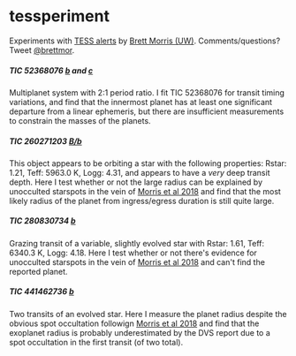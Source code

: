 # tessperiment

Experiments with [TESS alerts](https://archive.stsci.edu/prepds/tess-data-alerts/) by [Brett Morris (UW)](http://brettmorr.is). Comments/questions? Tweet [@brettmor](https://twitter.com/brettmor).

##### TIC 52368076 [b](https://archive.stsci.edu/hlsps/tess-data-alerts/hlsp_tess-data-alerts_tess_phot_00052368076-s01s02-01_tess_v1_dvs.pdf) and [c](https://archive.stsci.edu/hlsps/tess-data-alerts/hlsp_tess-data-alerts_tess_phot_00052368076-s01s02-02_tess_v1_dvs.pdf)

Multiplanet system with 2:1 period ratio. I fit TIC 52368076 for transit timing variations, and find that the innermost planet has at least one significant departure from a linear ephemeris, but there are insufficient measurements to constrain the masses of the planets. 

##### TIC 260271203 [B/b](https://archive.stsci.edu/hlsps/tess-data-alerts/hlsp_tess-data-alerts_tess_phot_00260271203-s01s02-01_tess_v1_dvs.pdf)

This object appears to be orbiting a star with the following properties: Rstar: 1.21, Teff: 5963.0 K, Logg: 4.31, and appears to have a *very* deep transit depth. Here I test whether or not the large radius can be explained by unocculted starspots in the vein of [Morris et al 2018](http://adsabs.harvard.edu/abs/2018AJ....156...91M) and find that the most likely radius of the planet from ingress/egress duration is still quite large. 

##### TIC 280830734 [b](https://archive.stsci.edu/hlsps/tess-data-alerts/hlsp_tess-data-alerts_tess_phot_00280830734-s01s02-01_tess_v1_dvs.pdf)

Grazing transit of a variable, slightly evolved star with Rstar: 1.61, Teff: 6340.3 K, Logg: 4.18. Here I test whether or not there's evidence for unocculted starspots in the vein of [Morris et al 2018](http://adsabs.harvard.edu/abs/2018AJ....156...91M) and can't find the reported planet.

##### TIC 441462736 [b](https://archive.stsci.edu/hlsps/tess-data-alerts/hlsp_tess-data-alerts_tess_phot_00441462736-s02-01_tess_v1_dvs.pdf)

Two transits of an evolved star. Here I measure the planet radius despite the obvious spot occultation followign [Morris et al 2018](http://adsabs.harvard.edu/abs/2018AJ....156...91M) and find that the exoplanet radius is probably underestimated by the DVS report due to a spot occultation in the first transit (of two total).
